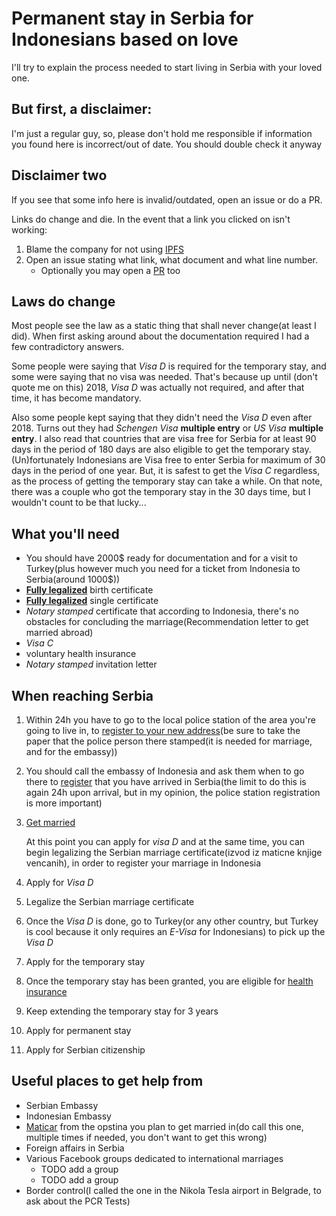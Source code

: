 # Permanent stay in Serbia for Indonesians based on love

I'll try to explain the process needed to start living in Serbia with your loved one.

## But first, a disclaimer:

I'm just a regular guy, so, please don't hold me responsible if information you found here is incorrect/out of date. You should double check it anyway

## Disclaimer two

If you see that some info here is invalid/outdated, open an issue or do a PR.

Links do change and die. In the event that a link you clicked on isn't working:

1. Blame the company for not using [IPFS](https://ipfs.io/)
2. Open an issue stating what link, what document and what line number.
    - Optionally you may open a [PR](https://opensource.com/article/19/7/create-pull-request-github) too

## Laws do change

Most people see the law as a static thing that shall never change(at least I did).
When first asking around about the documentation required I had a few contradictory answers.

Some people were saying that *Visa D* is required for the temporary stay, and some were saying that no visa was needed.
That's because up until (don't quote me on this) 2018, *Visa D* was actually not required, and after that time, it has become mandatory.

Also some people kept saying that they didn't need the *Visa D* even after 2018. Turns out they had *Schengen Visa* **multiple entry** or *US Visa* **multiple entry**. I also read that countries that are visa free for Serbia for at least 90 days in the period of 180 days are also eligible to get the temporary stay. (Un)fortunately Indonesians are Visa free to enter Serbia for maximum of 30 days in the period of one year. But, it is safest to get the *Visa C* regardless, as the process of getting the temporary stay can take a while. On that note, there was a couple who got the temporary stay in the 30 days time, but I wouldn't count to be that lucky...

## What you'll need

- You should have 2000$ ready for documentation and for a visit to Turkey(plus however much you need for a ticket from Indonesia to Serbia(around 1000$))
- [**Fully legalized**][6] birth certificate
- [**Fully legalized**][6] single certificate
- *Notary stamped* certificate that according to Indonesia, there's no obstacles for concluding the marriage(Recommendation letter to get married abroad)
- *Visa C*
- voluntary health insurance
- *Notary stamped* invitation letter

## When reaching Serbia

1. Within 24h you have to go to the local police station of the area you're going to live in, to [register to your new address][3](be sure to take the paper that the police person there stamped(it is needed for marriage, and for the embassy))
2. You should call the embassy of Indonesia and ask them when to go there to [register][4] that you have arrived in Serbia(the limit to do this is again 24h upon arrival, but in my opinion, the police station registration is more important)
3. [Get married][5]

    At this point you can apply for *visa D* and at the same time, you can begin legalizing the Serbian marriage certificate(izvod iz maticne knjige vencanih), in order to register your marriage in Indonesia

4. Apply for *Visa D*
5. Legalize the Serbian marriage certificate
6. Once the *Visa D* is done, go to Turkey(or any other country, but Turkey is cool because it only requires an *E-Visa* for Indonesians) to pick up the *Visa D*
7. Apply for the temporary stay
8. Once the temporary stay has been granted, you are eligible for [health insurance][1]
8. Keep extending the temporary stay for 3 years
9. Apply for permanent stay
10. Apply for Serbian citizenship

## Useful places to get help from

- Serbian Embassy
- Indonesian Embassy
- [Maticar][2] from the opstina you plan to get married in(do call this one, multiple times if needed, you don't want to get this wrong)
- Foreign affairs in Serbia
- Various Facebook groups dedicated to international marriages
    - TODO add a group
    - TODO add a group
- Border control(I called the one in the Nikola Tesla airport in Belgrade, to ask about the PCR Tests)



[1]: <https://www.rfzo.rs> "Republicki fond za zdravstveno osiguranje"
[2]: <./things_to_ask_maticar.md> "What to ask the Maticar"
[3]: <./prijava_stranca.md>
[4]: <./registering_in_embassy.md>
[5]: <./getting_married.md>
[6]: <./full_legalization.md>
